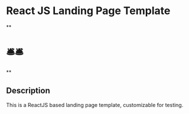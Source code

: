 # React JS Landing Page Template

**

# 🛎️🛎️  

**

## Description
This is a ReactJS based landing page template, customizable for testing.
